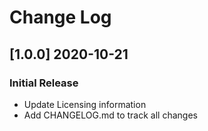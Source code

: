 # Change Log

## [1.0.0] 2020-10-21
### Initial Release

- Update Licensing information
- Add CHANGELOG.md to track all changes
